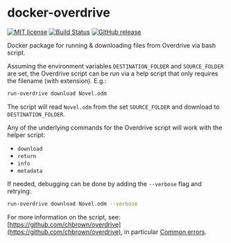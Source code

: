 # docker-overdrive

[![MIT license][license image]][license link]
[![Build Status][build image]][build link]
[![GitHub release][github image]][github link]

Docker package for running & downloading files from Overdrive via bash script.

Assuming the environment variables `DESTINATION_FOLDER` and `SOURCE_FOLDER`
are set, the Overdrive script can be run via a help script that only requires
the filename (with extension). E.g.:

```sh
run-overdrive download Novel.odm
```

The script will read `Novel.odm` from the set `SOURCE_FOLDER` and download
to `DESTINATION_FOLDER`.

Any of the underlying commands for the Overdrive script will work with the
helper script:

* `download`
* `return`
* `info`
* `metadata`

If needed, debugging can be done by adding the `--verbose` flag and retrying:

```sh
run-overdrive download Novel.odm --verbose
```

For more information on the script, see: [https://github.com/chbrown/overdrive](https://github.com/chbrown/overdrive),
in particular [Common errors](https://github.com/chbrown/overdrive#common-errors).

[license image]: https://img.shields.io/badge/License-MIT-blue.svg
[license link]: https://github.com/gtronset/docker-overdrive/blob/main/LICENSE
[build image]: https://github.com/gtronset/docker-overdrive/actions/workflows/build-release.yaml/badge.svg
[build link]: https://github.com/gtronset/docker-overdrive/actions/workflows/build-release.yaml
[github image]: https://img.shields.io/github/release/gtronset/docker-overdrive.svg
[github link]: https://github.com/gtronset/docker-overdrive/releases
